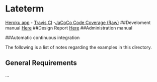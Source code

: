 # Lateterm 

[Heroku app](http://mylla-staging.herokuapp.com/) - [Travis CI](https://travis-ci.org/qts/lateterm) -[JaCoCo Code Coverage (Raw)](http://htmlpreview.github.io/?https://github.com/qts/lateterm/blob/master/jacoco-ut/index.html)
##Develoment manual
[Here](https://docs.google.com/document/d/1FEEWC_kMnodoRFodRHs-IKTz36Z2fZ9f17KShGKRVNk/pub)
##Design Report
[Here](https://docs.google.com/document/d/1DBcTju1IhY3ZHEVTcC582R5j8JKBYTzZ0sussjuftAQ/pub)
##Administration manual                       

##Automatic continuous integration


The following is a list of notes regarding the examples in this directory.

## General Requirements

...






